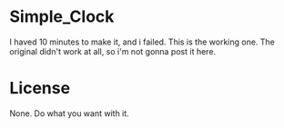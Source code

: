 # Simple_Clock
I haved 10 minutes to make it, and i failed. This is the working one. The original didn't work at all, so i'm not gonna post it here.

# License
None. Do what you want with it.
